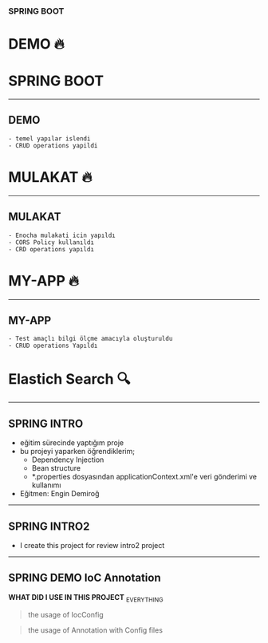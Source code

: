 ### SPRING BOOT

# DEMO 🔥
# SPRING BOOT
***
## DEMO 
    - temel yapılar islendi
    - CRUD operations yapildi

# MULAKAT 🔥
***
## MULAKAT
    - Enocha mulakati icin yapıldı
    - CORS Policy kullanıldı
    - CRD operations yapıldı

# MY-APP 🔥
***
## MY-APP
    - Test amaçlı bilgi ölçme amacıyla oluşturuldu
    - CRUD operations Yapıldı
# Elastich Search 🔍
****
## SPRING INTRO
 * eğitim sürecinde yaptığım proje
 * bu projeyi yaparken öğrendiklerim;
   * Dependency Injection
   * Bean structure
   * *.properties dosyasından applicationContext.xml'e veri gönderimi ve kullanımı
 * Eğitmen: Engin Demiroğ
****
## SPRING INTRO2
 * I create this project for review intro2 project

***
## SPRING DEMO IoC Annotation
 **WHAT DID I USE IN THIS PROJECT**
 <sub>EVERYTHING</sub>
> the usage of IocConfig

> the usage of Annotation with Config files
 
 
